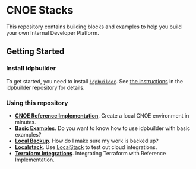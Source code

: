 # CNOE Stacks

This repository contains building blocks and examples to help you build your own Internal Developer Platform.

## Getting Started

### Install idpbuilder

To get started, you need to install [`idpbuilder`](https://github.com/cnoe-io/idpbuilder).
See [the instructions](https://github.com/cnoe-io/idpbuilder?tab=readme-ov-file#getting-started) in the idpbuilder repository for details.

### Using this repository

- **[CNOE Reference Implementation](./ref-implementation)**. Create a local CNOE environment in minutes. 
- **[Basic Examples](./basic)**. Do you want to know how to use idpbuilder with basic examples?
- **[Local Backup](./local-backup)**. How do I make sure my work is backed up?
- **[Localstack](./localstack-integration)**. Use [LocalStack](https://github.com/localstack/localstack) to test out cloud integrations.
- **[Terraform Integrations](./terraform-integrations)**. Integrating Terraform with Reference Implementation.
